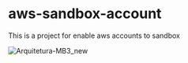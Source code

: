 # aws-sandbox-account
This is a project for enable aws accounts to sandbox

![Arquitetura-MB3_new](https://user-images.githubusercontent.com/19829393/78451783-01f41c00-765e-11ea-9ef2-150eb8ac7aa2.png)

